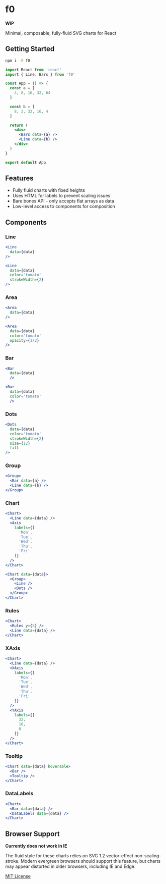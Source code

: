 
# f0

**WIP**

Minimal, composable, fully-fluid SVG charts for React

## Getting Started

```sh
npm i -S f0
```

```jsx
import React from 'react'
import { Line, Bars } from 'f0'

const App = () => {
  const a = [
    4, 8, 16, 32, 64
  ]

  const b = [
    8, 2, 32, 16, 4
  ]

  return (
    <div>
      <Bars data={a} />
      <Line data={b} />
    </div>
  )
}

export default App
```

## Features

- Fully fluid charts with fixed heights
- Uses HTML for labels to prevent scaling issues
- Bare bones API - only accepts flat arrays as data
- Low-level access to components for composition

## Components

### Line

```jsx
<Line
  data={data}
/>
```

```jsx
<Line
  data={data}
  color='tomato'
  strokeWidth={2}
/>
```

### Area

```jsx
<Area
  data={data}
/>
```

```jsx
<Area
  data={data}
  color='tomato'
  opacity={1/2}
/>
```

### Bar

```jsx
<Bar
  data={data}
  />
```

```jsx
<Bar
  data={data}
  color='tomato'
  />
```

### Dots

```jsx
<Dots
  data={data}
  color='tomato'
  strokeWidth={2}
  size={12}
  fill
/>
```

### Group

```jsx
<Group>
  <Bar data={a} />
  <Line data={b} />
</Group>
```

### Chart

```jsx
<Chart>
  <Line data={data} />
  <Axis
    labels={[
      'Mon',
      'Tue',
      'Wed',
      'Thu',
      'Fri'
    ]}
  />
</Chart>
```

```jsx
<Chart data={data}>
  <Group>
    <Line />
    <Dots />
  </Group>
</Chart>
```

### Rules

```jsx
<Chart>
  <Rules y={5} />
  <Line data={data} />
</Chart>
```

### XAxis

```jsx
<Chart>
  <Line data={data} />
  <XAxis
    labels={[
      'Mon',
      'Tue',
      'Wed',
      'Thu',
      'Fri'
    ]}
  />
  <YAxis
    labels={[
      32,
      16,
      0
    ]}
  />
</Chart>
```

### Tooltip

```jsx
<Chart data={data} hoverable>
  <Bar />
  <Tooltip />
</Chart>
```

### DataLabels

```jsx
<Chart>
  <Bar data={data} />
  <DataLabels data={data} />
</Chart>
```

## Browser Support

**Currently does not work in IE**

The fluid style for these charts relies on SVG 1.2 vector-effect non-scaling-stroke.
Modern evergreen browsers should support this feature, but charts may appear distorted in older browsers, including IE and Edge.

[MIT License](/LICENSE.md)


